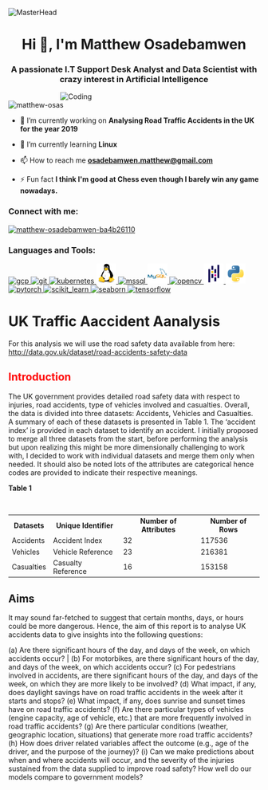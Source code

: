 ![MasterHead](https://www.arabnews.com/sites/default/files/styles/n_670_395/public/2018/11/11/1365101-921132596.gif?itok=8bwmmW9h)
<h1 align="center">Hi 👋, I'm Matthew Osadebamwen</h1>
<h3 align="center">A passionate I.T Support Desk Analyst and Data Scientist with crazy interest in Artificial Intelligence</h3> 
<img align="right" alt="Coding" width="400" src="https://cdn.dribbble.com/users/207059/screenshots/16573416/media/4f24405796465a71b2691f94f5e5d1f8.gif"

<p align="left"> <img src="https://komarev.com/ghpvc/?username=matthew-osas&label=Profile%20views&color=0e75b6&style=flat" alt="matthew-osas" /> </p>

- 🔭 I’m currently working on **Analysing Road Traffic Accidents in the UK for the year 2019**

- 🌱 I’m currently learning **Linux**

- 📫 How to reach me **osadebamwen.matthew@gmail.com**

- ⚡ Fun fact **I think I'm good at Chess even though I barely win any game nowadays.**

<h3 align="left">Connect with me:</h3>
<p align="left">
<a href="https://linkedin.com/in/matthew-osadebamwen-ba4b26110" target="blank"><img align="center" src="https://raw.githubusercontent.com/rahuldkjain/github-profile-readme-generator/master/src/images/icons/Social/linked-in-alt.svg" alt="matthew-osadebamwen-ba4b26110" height="30" width="40" /></a>
</p>

<h3 align="left">Languages and Tools:</h3>
<p align="left"> <a href="https://cloud.google.com" target="_blank" rel="noreferrer"> <img src="https://www.vectorlogo.zone/logos/google_cloud/google_cloud-icon.svg" alt="gcp" width="40" height="40"/> </a> <a href="https://git-scm.com/" target="_blank" rel="noreferrer"> <img src="https://www.vectorlogo.zone/logos/git-scm/git-scm-icon.svg" alt="git" width="40" height="40"/> </a> <a href="https://kubernetes.io" target="_blank" rel="noreferrer"> <img src="https://www.vectorlogo.zone/logos/kubernetes/kubernetes-icon.svg" alt="kubernetes" width="40" height="40"/> </a> <a href="https://www.linux.org/" target="_blank" rel="noreferrer"> <img src="https://raw.githubusercontent.com/devicons/devicon/master/icons/linux/linux-original.svg" alt="linux" width="40" height="40"/> </a> <a href="https://www.microsoft.com/en-us/sql-server" target="_blank" rel="noreferrer"> <img src="https://www.svgrepo.com/show/303229/microsoft-sql-server-logo.svg" alt="mssql" width="40" height="40"/> </a> <a href="https://www.mysql.com/" target="_blank" rel="noreferrer"> <img src="https://raw.githubusercontent.com/devicons/devicon/master/icons/mysql/mysql-original-wordmark.svg" alt="mysql" width="40" height="40"/> </a> <a href="https://opencv.org/" target="_blank" rel="noreferrer"> <img src="https://www.vectorlogo.zone/logos/opencv/opencv-icon.svg" alt="opencv" width="40" height="40"/> </a> <a href="https://pandas.pydata.org/" target="_blank" rel="noreferrer"> <img src="https://raw.githubusercontent.com/devicons/devicon/2ae2a900d2f041da66e950e4d48052658d850630/icons/pandas/pandas-original.svg" alt="pandas" width="40" height="40"/> </a> <a href="https://www.python.org" target="_blank" rel="noreferrer"> <img src="https://raw.githubusercontent.com/devicons/devicon/master/icons/python/python-original.svg" alt="python" width="40" height="40"/> </a> <a href="https://pytorch.org/" target="_blank" rel="noreferrer"> <img src="https://www.vectorlogo.zone/logos/pytorch/pytorch-icon.svg" alt="pytorch" width="40" height="40"/> </a> <a href="https://scikit-learn.org/" target="_blank" rel="noreferrer"> <img src="https://upload.wikimedia.org/wikipedia/commons/0/05/Scikit_learn_logo_small.svg" alt="scikit_learn" width="40" height="40"/> </a> <a href="https://seaborn.pydata.org/" target="_blank" rel="noreferrer"> <img src="https://seaborn.pydata.org/_images/logo-mark-lightbg.svg" alt="seaborn" width="40" height="40"/> </a> <a href="https://www.tensorflow.org" target="_blank" rel="noreferrer"> <img src="https://www.vectorlogo.zone/logos/tensorflow/tensorflow-icon.svg" alt="tensorflow" width="40" height="40"/> </a> </p>



# UK Traffic Aaccident Aanalysis
For this analysis we will use the road safety data available from here: http://data.gov.uk/dataset/road-accidents-safety-data

## <font color = red>**Introduction**</font>
The UK government provides detailed road safety data with respect to injuries, road accidents, type of vehicles involved and casualties. Overall, the data is divided into three datasets: Accidents, Vehicles and Casualties. A summary of each of these datasets is presented in Table 1. The ‘accident index’ is provided in each dataset to identify an accident. I initially proposed to merge all three datasets from the start, before performing the analysis but upon realizing this might be more dimensionally challenging to work with, I decided to work with individual datasets and merge them only when needed. It should also be noted lots of the attributes are categorical hence codes are provided to indicate their respective meanings.

**Table 1**
<table>
  <tr>
    <th>Datasets</th>
    <th>Unique Identifier</th>
    <th>Number of Attributes</th>
    <th>Number of Rows</th>
  </tr>
  <tr>
    <td>Accidents</td>
    <td>Accident Index</td>
    <td>32</td>
    <td>117536</td>
  </tr>
  <tr>
    <td>Vehicles</td>
    <td>Vehicle Reference</td>
    <td>23</td>
    <td>216381</td>
  </tr>
    <tr>
    <td>Casualties</td>
    <td>Casualty Reference</td>
    <td>16</td>
    <td>153158</td>
  </tr>
</table>



## Aims 

It may sound far-fetched to suggest that certain months, days, or hours could be more dangerous. Hence, the aim of this report is to analyse UK accidents data to give insights into the following questions: 
 
(a) Are there significant hours of the day, and days of the week, on which accidents occur? |
(b) For motorbikes, are there significant hours of the day, and days of the week, on which 
accidents occur? 
(c) For pedestrians involved in accidents, are there significant hours of the day, and days of the 
week, on which they are more likely to be involved? 
(d) What impact, if any, does daylight savings have on road traffic accidents in the week after it 
starts and stops? 
(e) What impact, if any, does sunrise and sunset times have on road traffic accidents? 
(f) Are there particular types of vehicles (engine capacity, age of vehicle, etc.) that are more 
frequently involved in road traffic accidents? 
(g) Are there particular conditions (weather, geographic location, situations) that generate more 
road traffic accidents? 
(h) How does driver related variables affect the outcome (e.g., age of the driver, and the purpose 
of the journey)? 
(i) Can we make predictions about when and where accidents will occur, and the severity of the 
injuries sustained from the data supplied to improve road safety? How well do our models 
compare to government models? 
